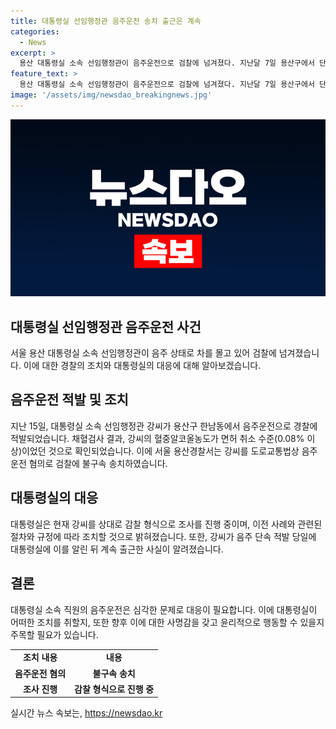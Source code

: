```yaml
---
title: 대통령실 선임행정관 음주운전 송치 출근은 계속
categories:
  - News
excerpt: >
  용산 대통령실 소속 선임행정관이 음주운전으로 검찰에 넘겨졌다. 지난달 7일 용산구에서 단속에 걸려 면허 취소 수준의 알코올 농도를 가졌으며, 대통령실은 현재 감찰 조사를 진행 중이라 밝혔다. 강씨는 음주 적발 후에도 출근을 이어갔으며, 대통령실은 관련 절차와 규정을 준수하여 조치할 예정이다.
feature_text: >
  용산 대통령실 소속 선임행정관이 음주운전으로 검찰에 넘겨졌다. 지난달 7일 용산구에서 단속에 걸려 면허 취소 수준의 알코올 농도를 가졌으며, 대통령실은 현재 감찰 조사를 진행 중이라 밝혔다. 강씨는 음주 적발 후에도 출근을 이어갔으며, 대통령실은 관련 절차와 규정을 준수하여 조치할 예정이다.
image: '/assets/img/newsdao_breakingnews.jpg'
---
```


<p><img src="/assets/img/newsdao_breakingnews.jpg" alt="ranknews 속보" /></p>

<h2>대통령실 선임행정관 음주운전 사건</h2>

<p data-ke-size="size16">서울 용산 대통령실 소속 선임행정관이 음주 상태로 차를 몰고 있어 검찰에 넘겨졌습니다. 이에 대한 경찰의 조치와 대통령실의 대응에 대해 알아보겠습니다.</p>

<h2 data-ke-size="size26">음주운전 적발 및 조치</h2>

<p data-ke-size="size16">지난 15일, 대통령실 소속 선임행정관 강씨가 용산구 한남동에서 음주운전으로 경찰에 적발되었습니다. 채혈검사 결과, 강씨의 혈중알코올농도가 면허 취소 수준(0.08% 이상)이었던 것으로 확인되었습니다. 이에 서울 용산경찰서는 강씨를 도로교통법상 음주운전 혐의로 검찰에 불구속 송치하였습니다.</p>

<h2 data-ke-size="size26">대통령실의 대응</h2>

<p data-ke-size="size16">대통령실은 현재 강씨를 상대로 감찰 형식으로 조사를 진행 중이며, 이전 사례와 관련된 절차와 규정에 따라 조치할 것으로 밝혀졌습니다. 또한, 강씨가 음주 단속 적발 당일에 대통령실에 이를 알린 뒤 계속 출근한 사실이 알려졌습니다.</p>

<h2 data-ke-size="size26">결론</h2>

<p data-ke-size="size16">대통령실 소속 직원의 음주운전은 심각한 문제로 대응이 필요합니다. 이에 대통령실이 어떠한 조치를 취할지, 또한 향후 이에 대한 사명감을 갖고 윤리적으로 행동할 수 있을지 주목할 필요가 있습니다.</p>

<table>
  <tr>
    <td style="text-align: center; height: 17px;"><b>조치 내용</b></td>
    <td style="text-align: center; height: 17px;"><b>내용</b></td>
  </tr>
  <tr>
    <td style="text-align: center; height: 17px;"><b>음주운전 혐의</b></td>
    <td style="text-align: center; height: 17px;"><b>불구속 송치</b></td>
  </tr>
  <tr>
    <td style="text-align: center; height: 17px;"><b>조사 진행</b></td>
    <td style="text-align: center; height: 17px;"><b>감찰 형식으로 진행 중</b></td>
  </tr>
</table>
실시간 뉴스 속보는, <a href="https://newsdao.kr" rel="dofollow">https://newsdao.kr</a>


